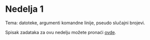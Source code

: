 # Nedelja 1
Tema: datoteke, argumenti komandne linije, pseudo slučajni brojevi.

Spisak zadataka za ovu nedelju možete pronaći [ovde](https://matfp2.github.io/p2i/cas_1/cas1.pdf).

